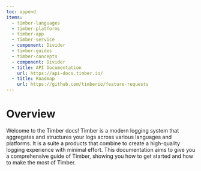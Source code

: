 ```yaml
---
toc: append
items:
  - timber-languages
  - timber-platforms
  - timber-app
  - timber-service
  - component: Divider
  - timber-guides
  - timber-concepts
  - component: Divider
  - title: API Documentation
    url: https://api-docs.timber.io/
  - title: Roadmap
    url: https://github.com/timberio/feature-requests
---
```

# Overview

Welcome to the Timber docs! Timber is a modern logging system that aggregates and structures your logs across various languages and platforms. It is a suite a products that combine to create a high-quality logging experience with minimal effort. This documentation aims to give you a comprehensive guide of Timber, showing you how to get started and how to make the most of Timber.
